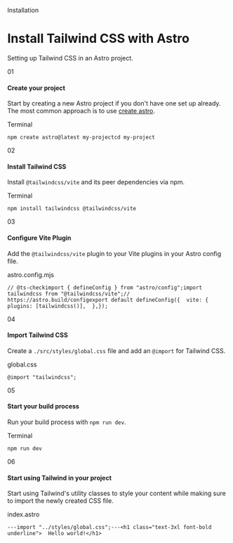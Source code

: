 <!--$-->

<!--/$-->

Installation

# Install Tailwind CSS with Astro

Setting up Tailwind CSS in an Astro project.

01

#### Create your project

Start by creating a new Astro project if you don't have one set up already. The most common approach is to use<!-- --> [create astro](https://docs.astro.build/en/install-and-setup/#install-from-the-cli-wizard).

Terminal

```
npm create astro@latest my-projectcd my-project
```

02

#### Install Tailwind CSS

Install `@tailwindcss/vite` and its peer dependencies via npm.

Terminal

```
npm install tailwindcss @tailwindcss/vite
```

03

#### Configure Vite Plugin

Add the `@tailwindcss/vite` plugin to your Vite plugins in your Astro config file.

astro.config.mjs

```
// @ts-checkimport { defineConfig } from "astro/config";import tailwindcss from "@tailwindcss/vite";// https://astro.build/configexport default defineConfig({  vite: {    plugins: [tailwindcss()],  },});
```

04

#### Import Tailwind CSS

Create a `./src/styles/global.css` file and add an `@import` for Tailwind CSS.

global.css

```
@import "tailwindcss";
```

05

#### Start your build process

Run your build process with `npm run dev`.

Terminal

```
npm run dev
```

06

#### Start using Tailwind in your project

Start using Tailwind's utility classes to style your content while making sure to import the newly created CSS file.

index.astro

```
---import "../styles/global.css";---<h1 class="text-3xl font-bold underline">  Hello world!</h1>
```

<!--$-->

<!--/$-->
